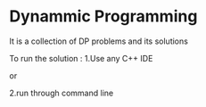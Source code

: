 # Dynammic Programming
It is a collection of DP problems and its solutions

To run the solution :
1.Use any C++ IDE

or 

2.run through command line 
  
